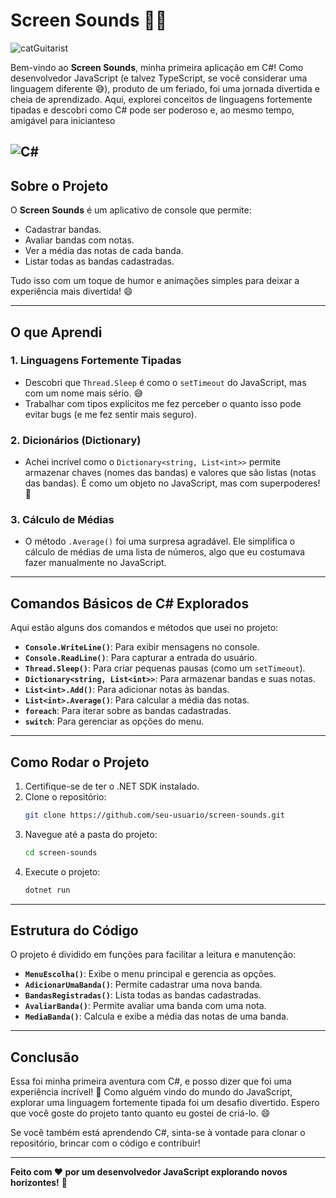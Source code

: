 # Screen Sounds 🎵🎸

![catGuitarist](https://media3.giphy.com/media/v1.Y2lkPTc5MGI3NjExMDdkM3NpNndwMWVueW9senRpajY3YzFhMGR6bGYwem1xYzk5c256OCZlcD12MV9pbnRlcm5hbF9naWZfYnlfaWQmY3Q9Zw/xrZuNcEAmTb6U/giphy.gif)

Bem-vindo ao **Screen Sounds**, minha primeira aplicação em C#! Como desenvolvedor JavaScript (e talvez TypeScript, se você considerar uma linguagem diferente 😅), produto de um feriado, foi uma jornada divertida e cheia de aprendizado. Aqui, explorei conceitos de linguagens fortemente tipadas e descobri como C# pode ser poderoso e, ao mesmo tempo, amigável para inicianteso

## ![C#](https://blog.rocketseat.com.br/content/images/size/w2000/2024/03/C--2.png)

## Sobre o Projeto

O **Screen Sounds** é um aplicativo de console que permite:

- Cadastrar bandas.
- Avaliar bandas com notas.
- Ver a média das notas de cada banda.
- Listar todas as bandas cadastradas.

Tudo isso com um toque de humor e animações simples para deixar a experiência mais divertida! 😄

---

## O que Aprendi

### 1. **Linguagens Fortemente Tipadas**

- Descobri que `Thread.Sleep` é como o `setTimeout` do JavaScript, mas com um nome mais sério. 😅
- Trabalhar com tipos explícitos me fez perceber o quanto isso pode evitar bugs (e me fez sentir mais seguro).

### 2. **Dicionários (Dictionary)**

- Achei incrível como o `Dictionary<string, List<int>>` permite armazenar chaves (nomes das bandas) e valores que são listas (notas das bandas). É como um objeto no JavaScript, mas com superpoderes! 💪

### 3. **Cálculo de Médias**

- O método `.Average()` foi uma surpresa agradável. Ele simplifica o cálculo de médias de uma lista de números, algo que eu costumava fazer manualmente no JavaScript.

---

## Comandos Básicos de C# Explorados

Aqui estão alguns dos comandos e métodos que usei no projeto:

- **`Console.WriteLine()`**: Para exibir mensagens no console.
- **`Console.ReadLine()`**: Para capturar a entrada do usuário.
- **`Thread.Sleep()`**: Para criar pequenas pausas (como um `setTimeout`).
- **`Dictionary<string, List<int>>`**: Para armazenar bandas e suas notas.
- **`List<int>.Add()`**: Para adicionar notas às bandas.
- **`List<int>.Average()`**: Para calcular a média das notas.
- **`foreach`**: Para iterar sobre as bandas cadastradas.
- **`switch`**: Para gerenciar as opções do menu.

---

## Como Rodar o Projeto

1. Certifique-se de ter o .NET SDK instalado.
2. Clone o repositório:
   ```bash
   git clone https://github.com/seu-usuario/screen-sounds.git
   ```
3. Navegue até a pasta do projeto:
   ```bash
   cd screen-sounds
   ```
4. Execute o projeto:
   ```bash
   dotnet run
   ```

---

## Estrutura do Código

O projeto é dividido em funções para facilitar a leitura e manutenção:

- **`MenuEscolha()`**: Exibe o menu principal e gerencia as opções.
- **`AdicionarUmaBanda()`**: Permite cadastrar uma nova banda.
- **`BandasRegistradas()`**: Lista todas as bandas cadastradas.
- **`AvaliarBanda()`**: Permite avaliar uma banda com uma nota.
- **`MediaBanda()`**: Calcula e exibe a média das notas de uma banda.

---

## Conclusão

Essa foi minha primeira aventura com C#, e posso dizer que foi uma experiência incrível! 🚀 Como alguém vindo do mundo do JavaScript, explorar uma linguagem fortemente tipada foi um desafio divertido. Espero que você goste do projeto tanto quanto eu gostei de criá-lo. 😄

Se você também está aprendendo C#, sinta-se à vontade para clonar o repositório, brincar com o código e contribuir!

---

**Feito com ❤️ por um desenvolvedor JavaScript explorando novos horizontes!** 🌟
